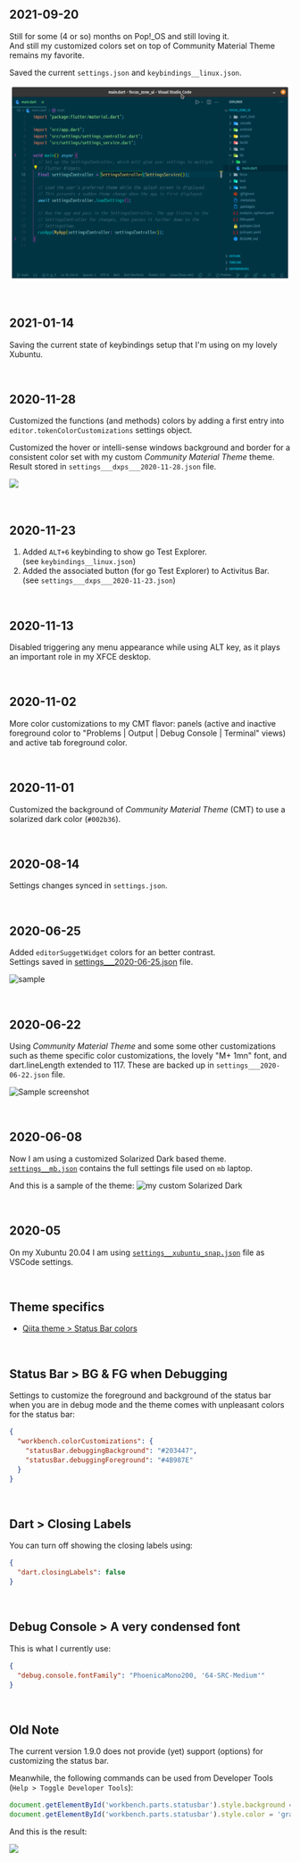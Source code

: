 ## 2021-09-20

Still for some (4 or so) months on Pop!\_OS and still loving it.<br/>
And still my customized colors set on top of Community Material Theme remains my favorite.

Saved the current `settings.json` and `keybindings__linux.json`.

![](./images/2021-09-20_23-35-14.png)

<br/>

## 2021-01-14

Saving the current state of keybindings setup that I'm using on my lovely Xubuntu.

<br/>

## 2020-11-28

Customized the functions (and methods) colors by adding a first entry into `editor.tokenColorCustomizations` settings object.

Customized the hover or intelli-sense windows background and border for a consistent color set with my custom _Community Material Theme_ theme. Result stored in `settings___dxps___2020-11-28.json` file.

![](./images/2020-11-28___doc_windows_bg_border.png)

<br/>

## 2020-11-23

1. Added `ALT+6` keybinding to show go Test Explorer.<br/>(see `keybindings__linux.json`)
1. Added the associated button (for go Test Explorer) to Activitus Bar.<br/>(see `settings___dxps___2020-11-23.json`)

<br/>

## 2020-11-13

Disabled triggering any menu appearance while using ALT key, as it plays an important role in my XFCE desktop.

<br/>

## 2020-11-02

More color customizations to my CMT flavor: panels (active and inactive foreground color to "Problems | Output | Debug Console | Terminal" views) and active tab foreground color.

<br/>

## 2020-11-01

Customized the background of _Community Material Theme_ (CMT) to use a solarized dark color (`#002b36`).

<br/>

## 2020-08-14

Settings changes synced in `settings.json`.

<br/>

## 2020-06-25

Added `editorSuggetWidget` colors for an better contrast.<br/>
Settings saved in [settings\_\_\_2020-06-25.json](./settings___2020-06-25.json) file.

![sample](./images/2020-06-25_editorSuggestWidget_colors.png)

<br/>

## 2020-06-22

Using _Community Material Theme_ and some some other customizations such as theme specific color customizations, the lovely "M+ 1mn" font, and dart.lineLength extended to 117. These are backed up in `settings___2020-06-22.json` file.

![Sample screenshot](./images/2020-06-22_23h55m.png)

<br/>

## 2020-06-08

Now I am using a customized Solarized Dark based theme.<br/>
[`settings__mb.json`](./settings__mb.json) contains the full settings file used on `mb` laptop.

And this is a sample of the theme:
![my custom Solarized Dark](./images/my_custom_solarized_dark.png)

<br/>

## 2020-05

On my Xubuntu 20.04 I am using [`settings__xubuntu_snap.json`](./settings__xubuntu_snap.json) file as VSCode settings.

<br/>

## Theme specifics

- [Qiita theme > Status Bar colors](qiita_theme.md)

<br/>

## Status Bar > BG & FG when Debugging

Settings to customize the foreground and background of the status bar when you are in debug mode and the theme comes with unpleasant colors for the status bar:

```json
{
  "workbench.colorCustomizations": {
    "statusBar.debuggingBackground": "#203447",
    "statusBar.debuggingForeground": "#4B987E"
  }
}
```

<br/>

## Dart > Closing Labels

You can turn off showing the closing labels using:

```json
{
  "dart.closingLabels": false
}
```

<br/>

## Debug Console > A very condensed font

This is what I currently use:

```json
{
  "debug.console.fontFamily": "PhoenicaMono200, '64-SRC-Medium'"
}
```

<br/>

## Old Note

The current version 1.9.0 does not provide (yet) support (options) for customizing the status bar.

Meanwhile, the following commands can be used from Developer Tools (`Help > Toggle Developer Tools`):

```javascript
document.getElementById('workbench.parts.statusbar').style.background = '#333'
document.getElementById('workbench.parts.statusbar').style.color = 'gray'
```

And this is the result:

![](https://github.com/visvadw/design-assets/raw/master/vscode/images/statusbar-custom-dark-1.png)
